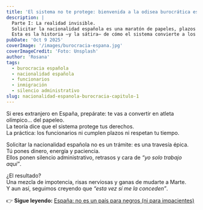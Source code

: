 ```yaml
---
title: 'El sistema no te protege: bienvenida a la odisea burocrática española'
description: |
  Parte I: La realidad invisible.
  Solicitar la nacionalidad española es una maratón de papeles, plazos incumplidos y silencio administrativo.
  Esta es la historia —y la sátira— de cómo el sistema convierte a los extranjeros en atletas del papeleo.
pubDate: 'Oct 9 2025'
coverImage: '/images/burocracia-espana.jpg'
coverImageCredit: 'Foto: Unsplash'
author: 'Rosana'
tags:
  - burocracia española
  - nacionalidad española
  - funcionarios
  - inmigración
  - silencio administrativo
slug: nacionalidad-espanola-burocracia-capitulo-1
---
```


Si eres extranjero en España, prepárate: te vas a convertir en atleta olímpico… del papeleo.  
La teoría dice que el sistema protege tus derechos.  
La práctica: los funcionarios ni cumplen plazos ni respetan tu tiempo.

Solicitar la nacionalidad española no es un trámite: es una travesía épica.  
Tú pones dinero, energía y paciencia.  
Ellos ponen silencio administrativo, retrasos y cara de _“yo solo trabajo aquí”_.

¿El resultado?  
Una mezcla de impotencia, risas nerviosas y ganas de mudarte a Marte.  
Y aun así, seguimos creyendo que _“esta vez sí me la conceden”_.

👉 **Sigue leyendo:** [España: no es un país para negros (ni para impacientes)](/posts/nacionalidad-espanola-burocracia-capitulo-2)
